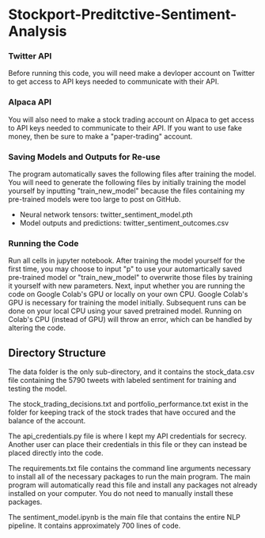 # Stockport-Preditctive-Sentiment-Analysis
### Twitter API
Before running this code, you will need make a devloper account on Twitter to get access to API keys needed to communicate with their API.

### Alpaca API
You will also need to make a stock trading account on Alpaca to get access to API keys needed to communicate to their API. If you want to use fake money, then be sure to make a "paper-trading" account.

### Saving Models and Outputs for Re-use
The program automatically saves the following files after training the model. You will need to generate the following files by initially training the model yourself by inputting "train_new_model" because the files containing my pre-trained models were too large to post on GitHub.

-   Neural network tensors: twitter_sentiment_model.pth   
-   Model outputs and predictions: twitter_sentiment_outcomes.csv   
### Running the Code
Run all cells in jupyter notebook. After training the model yourself for the first time, you may choose to input "p" to use your automartically saved pre-trained model or "train_new_model" to overwrite those files by training it yourself with new parameters.
Next, input whether you are running the code on Google Colab's GPU or locally on your own CPU. Google Colab's GPU is necessary for training the model initially. Subsequent runs can be done on your local CPU using your saved pretrained model. Running on Colab's CPU (instead of GPU) will throw an error, which can be handled by altering the code.

## Directory Structure
The data folder is the only sub-directory, and it contains the stock_data.csv file containing the 5790 tweets with labeled sentiment for training and testing the model.

The stock_trading_decisions.txt and portfolio_performance.txt exist in the folder for keeping track of the stock trades that have occured and the balance of the account.

The api_credentials.py file is where I kept my API credentials for secrecy. Another user can place their credentials in this file or they can instead be placed directly into the code.

The requirements.txt file contains the command line arguments necessary to install all of the necessary packages to run the main program. The main program will automatically read this file and install any packages not already installed on your computer. You do not need to manually install these packages.

The sentiment_model.ipynb is the main file that contains the entire NLP pipeline. It contains approximately 700 lines of code.

